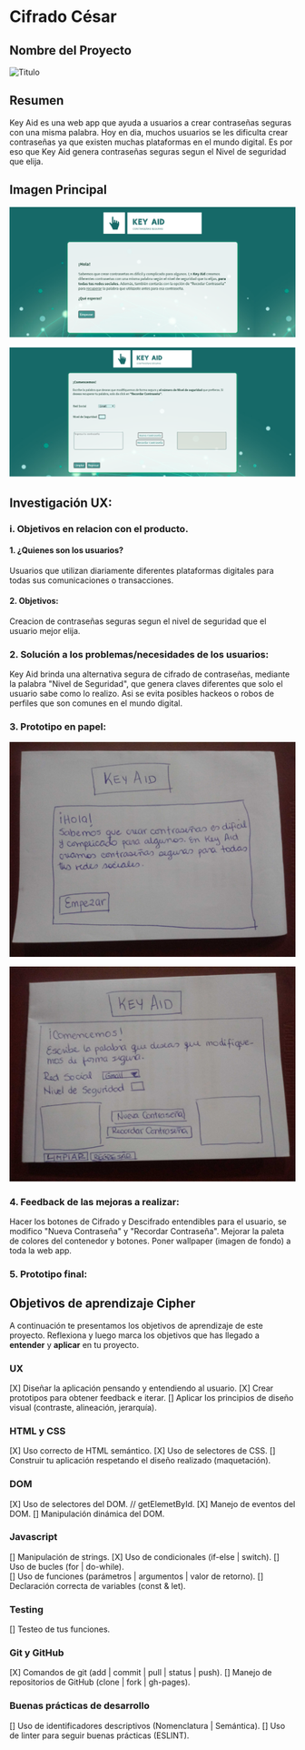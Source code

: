 # Cifrado César

## Nombre del Proyecto

![Titulo](https://andeluci.github.io/LIM011-cipher/src/img/Key-AID-LOGO.png)

## Resumen

Key Aid es una web app que ayuda a usuarios a crear contraseñas seguras con una misma palabra. Hoy en dia, muchos usuarios se les dificulta crear contraseñas ya que existen muchas plataformas en el mundo digital. Es por eso que Key Aid genera contraseñas seguras segun el Nivel de seguridad que elija.

## Imagen Principal

![01](https://github.com/andeluci/LIM011-cipher/blob/master/src/img/Pantalla_1_KeyAid.png?raw=true)

![02](https://github.com/andeluci/LIM011-cipher/blob/master/src/img/Pantalla_2_KeyAid.png?raw=true)

## Investigación UX:

### i. Objetivos en relacion con el producto.
  #### 1. ¿Quienes son los usuarios?
  Usuarios que utilizan diariamente diferentes plataformas digitales para todas sus comunicaciones o transacciones.
  #### 2. Objetivos:
  Creacion de contraseñas seguras segun el nivel de seguridad que el usuario mejor elija.

### 2. Solución a los problemas/necesidades de los usuarios:
Key Aid brinda una alternativa segura de cifrado de contraseñas, mediante la palabra "Nivel de Seguridad", que genera claves diferentes que solo el usuario sabe como lo realizo. Asi se evita posibles hackeos o robos de perfiles que son comunes en el mundo digital.

### 3. Prototipo en papel:

![03](https://github.com/andeluci/LIM011-cipher/blob/master/src/img/Prototip_KeyAid_1.jpg?raw=true)

![04](https://github.com/andeluci/LIM011-cipher/blob/master/src/img/Prototip_KeyAid_2.jpg?raw=true)

### 4. Feedback de las mejoras a realizar:

Hacer los botones de Cifrado y Descifrado entendibles para el usuario, se modifico "Nueva Contraseña" y "Recordar Contraseña".
Mejorar la paleta de colores del contenedor y botones.
Poner wallpaper (imagen de fondo) a toda la web app.

### 5. Prototipo final:



## Objetivos de aprendizaje Cipher

A continuación te presentamos los objetivos de aprendizaje de este proyecto. Reflexiona y luego marca los objetivos que has llegado a **entender** y **aplicar** en tu proyecto.

### UX

[X] Diseñar la aplicación pensando y entendiendo al usuario.
[X] Crear prototipos para obtener feedback e iterar.
[] Aplicar los principios de diseño visual (contraste, alineación, jerarquía).

### HTML y CSS

[X] Uso correcto de HTML semántico.
[X] Uso de selectores de CSS.
[] Construir tu aplicación respetando el diseño realizado (maquetación).

### DOM

[X] Uso de selectores del DOM. // getElemetById.
[X] Manejo de eventos del DOM.
[] Manipulación dinámica del DOM.

### Javascript

[] Manipulación de strings.
[X] Uso de condicionales (if-else | switch).
[] Uso de bucles (for | do-while).	
[] Uso de funciones (parámetros | argumentos | valor de retorno).
[] Declaración correcta de variables (const & let).

### Testing
[] Testeo de tus funciones.

### Git y GitHub
[X] Comandos de git (add | commit | pull | status | push).
[] Manejo de repositorios de GitHub (clone | fork | gh-pages).

### Buenas prácticas de desarrollo
[] Uso de identificadores descriptivos (Nomenclatura | Semántica).
[] Uso de linter para seguir buenas prácticas (ESLINT).
